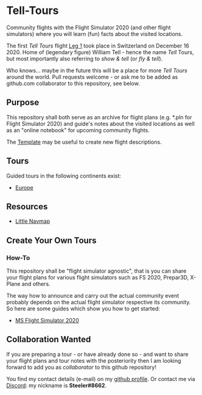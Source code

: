 # Tell-Tours

Community flights with the Flight Simulator 2020 (and other flight simulators) where you will learn (fun) facts about the visited locations. 

The first *Tell Tours* flight [Leg 1](https://github.com/till213/Tell-Tours/tree/main/Europe/Switzerland/Steeler/Leg-1) took place in Switzerland on December 16 2020. Home of (legendary figure) William Tell - hence the name *Tell* Tours, but most importantly also referring to *show & tell* (or *fly & tell*).

Who knows... maybe in the future this will be a place for more *Tell Tours* around the world. Pull requests welcome - or ask me to be added as github.com collaborator to this repository, see below.

## Purpose

This repository shall both serve as an archive for flight plans (e.g. &ast;.pln for Flight Simulator 2020) and guide's notes about the visited locations as well as an "online notebook" for upcoming community flights.

The [Template](./Template) may be useful to create new flight descriptions.

## Tours

Guided tours in the following continents exist:

- [Europe](./Europe)

## Resources

* [Little Navmap](https://albar965.github.io/littlenavmap.html)

## Create Your Own Tours

### How-To

This repository shall be "flight simulator agnostic", that is you can share your flight plans for various flight simulators such as FS 2020, Prepar3D, X-Plane and others.

The way how to announce and carry out the actual community event probably depends on the actual flight simulator respective its community. So here are some guides which show you how to get started:

- [MS Flight Simulator 2020](./TOURS.FS2020.md)

## Collaboration Wanted

If you are preparing a tour - or have already done so - and want to share your flight plans and tour notes with the posteriority then I am looking forward to add you as *collaborator* to this github repository!

You find my contact details (e-mail) on my [github profile](https://github.com/till213). Or contact me via [Discord](https://discord.com/): my nickname is **Steeler#8662**.
